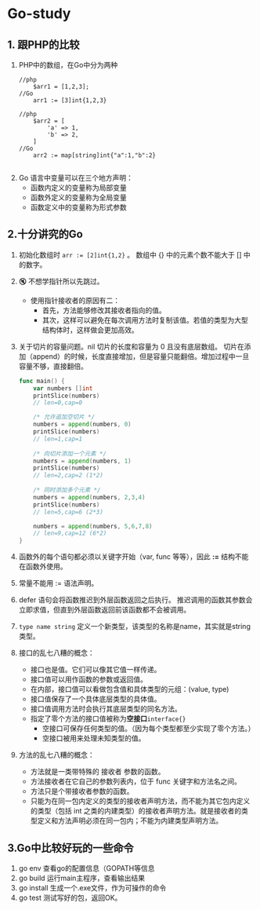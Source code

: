 # Go-study 

## 1. 跟PHP的比较
 
 1. PHP中的数组，在Go中分为两种
    ```
    //php
        $arr1 = [1,2,3];
    //Go
        arr1 := [3]int{1,2,3}
        
    //php
        $arr2 = [
            'a' => 1,
            'b' => 2,
        ]
    //Go
        arr2 := map[string]int{"a":1,"b":2}       
       
    ```
 2. Go 语言中变量可以在三个地方声明：
    - 函数内定义的变量称为局部变量
    - 函数外定义的变量称为全局变量
    - 函数定义中的变量称为形式参数
    
    
    
## 2.十分讲究的Go

 1. 初始化数组时 `arr := [2]int{1,2}` 。
    数组中 {} 中的元素个数不能大于 [] 中的数字。
    
 2. :mute: 不想学指针所以先跳过。
    - 使用指针接收者的原因有二：
        - 首先，方法能够修改其接收者指向的值。
        - 其次，这样可以避免在每次调用方法时复制该值。若值的类型为大型结构体时，这样做会更加高效。
 
 3. 关于切片的容量问题。nil 切片的长度和容量为 0 且没有底层数组。
    切片在添加（append）的时候，长度直接增加，但是容量只能翻倍。增加过程中一旦容量不够，直接翻倍。
    ```Go
    func main() {    
        var numbers []int
        printSlice(numbers)
        // len=0,cap=0 
    
        /* 允许追加空切片 */
        numbers = append(numbers, 0)
        printSlice(numbers)
        // len=1,cap=1
     
        /* 向切片添加一个元素 */
        numbers = append(numbers, 1)
        printSlice(numbers)
        // len=2,cap=2 (1*2)
     
        /* 同时添加多个元素 */
        numbers = append(numbers, 2,3,4)
        printSlice(numbers)
        // len=5,cap=6 (2*3)
    
        numbers = append(numbers, 5,6,7,8)
        // len=9,cap=12 (6*2)
    }
    ```
    
 4. 函数外的每个语句都必须以关键字开始（var, func 等等），因此 **:=** 结构不能在函数外使用。
 
 5. 常量不能用 := 语法声明。
    
 6. defer 语句会将函数推迟到外层函数返回之后执行。
    推迟调用的函数其参数会立即求值，但直到外层函数返回前该函数都不会被调用。
    
 7. `type name string` 定义一个新类型，该类型的名称是name，其实就是string类型。
 
 8. 接口的乱七八糟的概念：
    - 接口也是值。它们可以像其它值一样传递。
    - 接口值可以用作函数的参数或返回值。
    - 在内部，接口值可以看做包含值和具体类型的元组：(value, type)
    - 接口值保存了一个具体底层类型的具体值。 
    - 接口值调用方法时会执行其底层类型的同名方法。
    - 指定了零个方法的接口值被称为**空接口**`interface{}`
        - 空接口可保存任何类型的值。（因为每个类型都至少实现了零个方法。）
        - 空接口被用来处理未知类型的值。
 
 9. 方法的乱七八糟的概念：
    - 方法就是一类带特殊的 接收者 参数的函数。
    - 方法接收者在它自己的参数列表内，位于 func 关键字和方法名之间。
    - 方法只是个带接收者参数的函数。  
    - 只能为在同一包内定义的类型的接收者声明方法，而不能为其它包内定义的类型（包括 int 之类的内建类型）的接收者声明方法。就是接收者的类型定义和方法声明必须在同一包内；不能为内建类型声明方法。
        
        
 ## 3.Go中比较好玩的一些命令
 1. go env 查看go的配置信息（GOPATH等信息
 2. go build 运行main主程序，查看输出结果
 3. go install 生成一个.exe文件，作为可操作的命令
 4. go test 测试写好的包，返回OK。